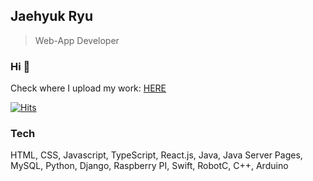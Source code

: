 Jaehyuk Ryu
-----------
> Web-App Developer
### Hi 👋
Check where I upload my work: [HERE](https://ryubsmile.github.io/webface/)

[![Hits](https://hits.seeyoufarm.com/api/count/incr/badge.svg?url=https%3A%2F%2Fgithub.com%2Fryubsmile%2F&count_bg=%23CFA400&title_bg=%230D0D0D&icon=deliveroo.svg&icon_color=%23FBCB48&title=hits&edge_flat=false)](https://hits.seeyoufarm.com)  


### Tech
HTML, CSS, Javascript, TypeScript, React.js, Java, Java Server Pages, MySQL, Python, Django, Raspberry PI, Swift, RobotC, C++, Arduino

